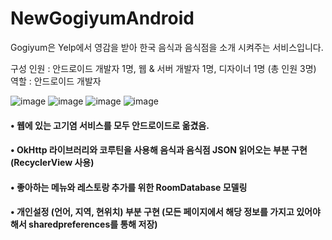 # NewGogiyumAndroid

Gogiyum은 Yelp에서 영감을 받아 한국 음식과 음식점을 소개 시켜주는 서비스입니다.

구성 인원 : 안드로이드 개발자 1명, 웹 & 서버 개발자 1명, 디자이너 1명 (총 인원 3명)
역할     : 안드로이드 개발자 

![image](https://user-images.githubusercontent.com/4710854/181909869-3a1316bb-b454-4ccb-aee4-2ac7bf2b7846.png)
![image](https://user-images.githubusercontent.com/4710854/181909873-8bf90fdf-80d9-4d96-ad84-eba131f82207.png)
![image](https://user-images.githubusercontent.com/4710854/181909878-558c5c52-3971-4894-89e6-580eecd6f6b4.png)
![image](https://user-images.githubusercontent.com/4710854/181909842-39ab1810-184f-4193-9b34-f6787055fc52.png)

#### • 웹에 있는 고기염 서비스를 모두 안드로이드로 옮겼음.
#### • OkHttp 라이브러리와 코루틴을 사용해 음식과 음식점 JSON 읽어오는 부분 구현 (RecyclerView 사용)
#### • 좋아하는 메뉴와 레스토랑 추가를 위한 RoomDatabase 모델링
#### • 개인설정 (언어, 지역, 현위치) 부분 구현 (모든 페이지에서 해당 정보를 가지고 있어야 해서 sharedpreferences를 통해 저장)

